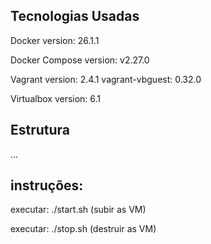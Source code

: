 
## Tecnologias Usadas

Docker
 version: 26.1.1

Docker Compose 
 version: v2.27.0

Vagrant
 version: 2.4.1
 vagrant-vbguest: 0.32.0

Virtualbox
 version: 6.1

## Estrutura

...


## instruções:

executar: ./start.sh 
(subir as VM)


executar: ./stop.sh 
(destruir as VM)